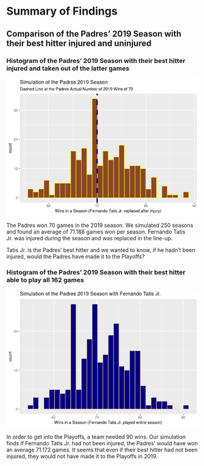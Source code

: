 Summary of Findings
================

## Comparison of the Padres’ 2019 Season with their best hitter injured and uninjured

### Histogram of the Padres’ 2019 Season with their best hitter injured and taken out of the latter games

![](plot_and_mean_files/figure-gfm/unnamed-chunk-1-1.png)<!-- -->

The Padres won 70 games in the 2019 season. We simulated 250 seasons and
found an average of 71.188 games won per season. Fernando Tatis Jr. was
injured during the season and was replaced in the line-up.

Tatis Jr. is the Padres’ best hitter and we wanted to know, if he hadn’t
been injured, would the Padres have made it to the
Playoffs?

### Histogram of the Padres’ 2019 Season with their best hitter able to play all 162 games

![](plot_and_mean_files/figure-gfm/unnamed-chunk-2-1.png)<!-- -->

In order to get into the Playoffs, a team needed 90 wins. Our simulation
finds if Fernando Tatis Jr. had not been injured, the Padres’ would have
won an average 71.172 games. It seems that even if their best hitter had
not been injuired, they would not have made it to the Playoffs in 2019.
